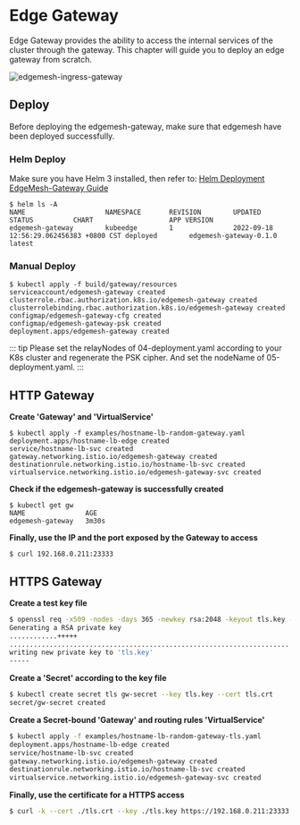 # Edge Gateway

Edge Gateway provides the ability to access the internal services of the cluster through the gateway. This chapter will guide you to deploy an edge gateway from scratch.

![edgemesh-ingress-gateway](/images/guide/em-ig.png)

## Deploy

Before deploying the edgemesh-gateway, make sure that edgemesh have been deployed successfully.

### Helm Deploy

Make sure you have Helm 3 installed, then refer to: [Helm Deployment EdgeMesh-Gateway Guide](https://github.com/kubeedge/edgemesh/blob/main/build/helm/edgemesh-gateway/README.md)

```shell
$ helm ls -A
NAME                    NAMESPACE       REVISION        UPDATED                                 STATUS          CHART                   APP VERSION
edgemesh-gateway        kubeedge        1               2022-09-18 12:56:29.062456383 +0800 CST deployed        edgemesh-gateway-0.1.0  latest
```

### Manual Deploy

```shell
$ kubectl apply -f build/gateway/resources
serviceaccount/edgemesh-gateway created
clusterrole.rbac.authorization.k8s.io/edgemesh-gateway created
clusterrolebinding.rbac.authorization.k8s.io/edgemesh-gateway created
configmap/edgemesh-gateway-cfg created
configmap/edgemesh-gateway-psk created
deployment.apps/edgemesh-gateway created
```

::: tip
Please set the relayNodes of 04-deployment.yaml according to your K8s cluster and regenerate the PSK cipher. And set the nodeName of 05-deployment.yaml.
:::

## HTTP Gateway

**Create 'Gateway' and 'VirtualService'**

```shell
$ kubectl apply -f examples/hostname-lb-random-gateway.yaml
deployment.apps/hostname-lb-edge created
service/hostname-lb-svc created
gateway.networking.istio.io/edgemesh-gateway created
destinationrule.networking.istio.io/hostname-lb-svc created
virtualservice.networking.istio.io/edgemesh-gateway-svc created
```

**Check if the edgemesh-gateway is successfully created**

```shell
$ kubectl get gw
NAME               AGE
edgemesh-gateway   3m30s
```

**Finally, use the IP and the port exposed by the Gateway to access**

```shell
$ curl 192.168.0.211:23333
```

## HTTPS Gateway

**Create a test key file**

```bash
$ openssl req -x509 -nodes -days 365 -newkey rsa:2048 -keyout tls.key -out tls.crt -subj "/CN=kubeedge.io"
Generating a RSA private key
............+++++
.......................................................................................+++++
writing new private key to 'tls.key'
-----
```

**Create a 'Secret' according to the key file**

```bash
$ kubectl create secret tls gw-secret --key tls.key --cert tls.crt
secret/gw-secret created
```

**Create a Secret-bound 'Gateway' and routing rules 'VirtualService'**

```bash
$ kubectl apply -f examples/hostname-lb-random-gateway-tls.yaml
deployment.apps/hostname-lb-edge created
service/hostname-lb-svc created
gateway.networking.istio.io/edgemesh-gateway created
destinationrule.networking.istio.io/hostname-lb-svc created
virtualservice.networking.istio.io/edgemesh-gateway-svc created
```

**Finally, use the certificate for a HTTPS access**

```bash
$ curl -k --cert ./tls.crt --key ./tls.key https://192.168.0.211:23333
```
